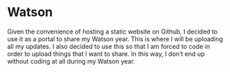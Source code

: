 # Watson
Given the convenience of hosting a static website on Github, I decided to use it as a portal to share my Watson year. This is where I will be uploading all my updates. I also decided to use this so that I am forced to code in order to upload things that I want to share. In this way, I don’t end up without coding at all during my Watson year.  
